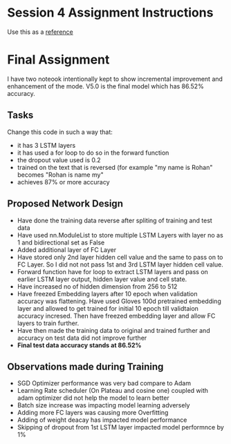 # Session 4 Assignment Instructions
Use this as a [reference](https://github.com/bentrevett/pytorch-sentiment-analysis/blob/master/2%20-%20Upgraded%20Sentiment%20Analysis.ipynb.)

# Final Assignment
I have two noteook intentionally kept to show incremental improvement and enhancement of the mode. V5.0 is the final model which has 86.52% accuracy.

## Tasks
Change this code in such a way that:
- it has 3 LSTM layers
- it has used a for loop to do so in the forward function
- the dropout value used is 0.2
- trained on the text that is reversed (for example "my name is Rohan" becomes "Rohan is name my"
- achieves 87% or more accuracy
## Proposed Network Design
- Have done the training data reverse after spliting of training and test data
- Have used nn.ModuleList to store multiple LSTM Layers with layer no as 1 and bidirectional set as False
- Added additional layer of FC Layer
- Have stored only 2nd layer hidden cell value and the same to pass on to FC Layer. So I did not not pass 1st and 3rd LSTM layer hidden cell value.
- Forward function have for loop to extract LSTM layers and pass on earlier LSTM layer output, hidden layer value and cell state.
- Have increased no of hidden dimension from 256 to 512
- Have freezed Embedding layers after 10 epoch when validation accuracy was flattening. Have used Gloves 100d pretrained embedding layer and allowed to get trained for initial 10 epoch till validtaion accuracy incresed. Then have freezed embedding layer and allow FC layers to train further.
- Have then made the training data to original and trained further and accuracy on test data did not improve further
- **Final test data accuracy stands at 86.52%**

## Observations made during Training
- SGD Optimizer performance was very bad compare to Adam
- Learning Rate scheduler (On Plateau and cosine one) coupled with adam optimizer did not help the model to learn better
- Batch size increase was impacting model learning adversely
- Adding more FC layers was causing more Overfitting
- Adding of weight deacay has impacted model performance
- Skipping of dropout from 1st LSTM layer impacted model performnce by 1%

